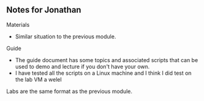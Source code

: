 ## Notes for Jonathan

Materials
- Similar situation to the previous module.

Guide
- The guide document has some topics and associated scripts that can be used to demo and lecture if you don't have your own.
- I have tested all the scripts on a Linux machine and I think I did test on the lab VM a welel

Labs are the same format as the previous module.

